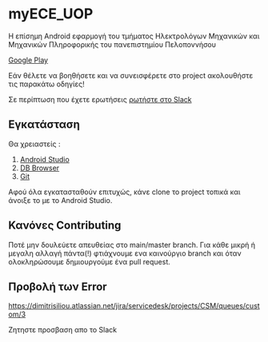 # myECE_UOP

Η επίσημη Android εφαρμογή του τμήματος Ηλεκτρολόγων Μηχανικών και Μηχανικών Πληροφορικής του πανεπιστημίου Πελοποννήσου

[Google Play](https://play.google.com/store/apps/details?id=net.dimitrisiliou.myhmmy)

Εάν θέλετε να βοηθήσετε και να συνεισφέρετε στο project ακολουθήστε τις παρακάτω οδηγίες!

Σε περίπτωση που έχετε ερωτήσεις [ρωτήστε στο Slack](https://join.slack.com/t/slack-m1g7312/shared_invite/zt-1kg2rp2cl-Q1cdNJsvKzfeAA1SISoeSw)

## Εγκατάσταση 

Θα χρειαστείς :

1) [Android Studio](https://developer.android.com/studio)
2) [DB Browser](https://sqlitebrowser.org/dl/)
3) [Git](https://git-scm.com/)

Αφού όλα εγκατασταθούν επιτυχώς, κάνε clone το project τοπικά και άνοιξε το με το Αndroid Studio.


## Κανόνες Contributing

Ποτέ μην δουλεύετε απευθείας στο main/master branch. Για κάθε μικρή ή μεγαλη αλλαγή πάντα(!) φτιάχνουμε ενα καινούργιο branch και όταν ολοκληρώσουμε δημιουργούμε ένα pull request.

## Προβολή των Error
https://dimitrisiliou.atlassian.net/jira/servicedesk/projects/CSM/queues/custom/3

Ζητηστε προσβαση απο το Slack
